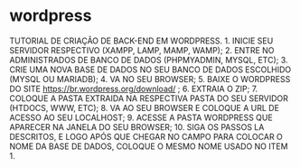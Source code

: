 # wordpress
TUTORIAL DE CRIAÇÃO DE BACK-END EM WORDPRESS.
	1. INICIE SEU SERVIDOR RESPECTIVO (XAMPP, LAMP, MAMP, WAMP);
	2. ENTRE NO ADMINISTRADOS DE BANCO DE DADOS (PHPMYADMIN, MYSQL, ETC); 
	3. CRIE UMA NOVA BASE DE DADOS NO SEU BANCO DE DADOS ESCOLHIDO (MYSQL OU MARIADB);
	4. VA NO SEU BROWSER;
	5. BAIXE O WORDPRESS DO SITE https://br.wordpress.org/download/ ;
	6. EXTRAIA O ZIP;
	7. COLOQUE A PASTA EXTRAIDA NA RESPECTIVA PASTA DO SEU SERVIDOR (HTDOCS, WWW, ETC);
	8. VA AO SEU BROWSER E COLOQUE A URL DE ACESSO AO SEU LOCALHOST; 
	9. ACESSE A PASTA WORDPRESS QUE APARECER NA JANELA DO SEU BROWSER;
	10. SIGA OS PASSOS LA DESCRITOS, E LOGO APÓS QUE CHEGAR NO CAMPO PARA COLOCAR O NOME DA BASE DE DADOS, COLOQUE O MESMO NOME USADO NO ITEM 1.



